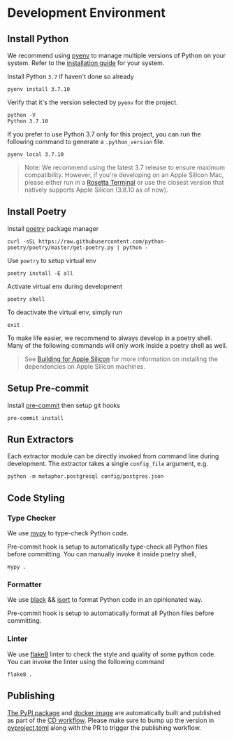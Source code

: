 # Development Environment

## Install Python

We recommend using [pyenv](https://github.com/pyenv/pyenv) to manage multiple versions of Python on your system. Refer to the [installation guide](https://github.com/pyenv/pyenv#installation) for your system.

Install Python `3.7` if haven't done so already

```shell
pyenv install 3.7.10
```

Verify that it's the version selected by `pyenv` for the project.

```shell
python -V
Python 3.7.10
```

If you prefer to use Python 3.7 only for this project, you can run the following command to generate a `.python_version` file.

```shell
pyenv local 3.7.10
```

> Note: We recommend using the latest 3.7 release to ensure maximum compatibility. However, if you're developing on an Apple Silicon Mac, please either run in a [Rosetta Terminal](https://www.courier.com/blog/tips-and-tricks-to-setup-your-apple-m1-for-development) or use the closest version that natively supports Apple Silicon (3.8.10 as of now).

## Install Poetry

Install [poetry](https://python-poetry.org/) package manager

```shell
curl -sSL https://raw.githubusercontent.com/python-poetry/poetry/master/get-poetry.py | python -
```

Use `poetry` to setup virtual env

```shell
poetry install -E all
```

Activate virtual env during development

```shell
poetry shell
```

To deactivate the virtual env, simply run

```shell
exit
```

To make life easier, we recommend to always develop in a poetry shell. Many of the following commands will only work inside a poetry shell as well.

> See [Building for Apple Silicon](apple_silicon.md) for more information on installing the dependencies on Apple Silicon machines.

## Setup Pre-commit

Install [pre-commit](https://pre-commit.com/#installation) then setup git hooks

```shell
pre-commit install
```

## Run Extractors

Each extractor module can be directly invoked from command line during development. The extractor takes a single `config_file` argument, e.g.

```shell
python -m metaphor.postgresql config/postgres.json
```

## Code Styling

### Type Checker

We use [mypy](http://mypy-lang.org/) to type-check Python code.

Pre-commit hook is setup to automatically type-check all Python files before committing. You can manually invoke it inside poetry shell,

```shell
mypy .
```

### Formatter

We use [black](https://github.com/psf/black) && [isort](https://pycqa.github.io/isort/) to format Python code in an opinionated way.

Pre-commit hook is setup to automatically format all Python files before committing.

### Linter

We use [flake8](https://github.com/PyCQA/flake8) linter to check the style and quality of some python code. You can invoke the linter using the following command

```shell
flake8 .
```

## Publishing

[The PyPI package](https://pypi.org/project/metaphor-connectors/) and [docker image](https://hub.docker.com/r/metaphordata/connectors) are automatically built and published as part of the [CD workflow](../.github/workflows/cd.yml). Please make sure to bump up the version in [pyproject.toml](../pyproject.toml) along with the PR to trigger the publishing workflow.
